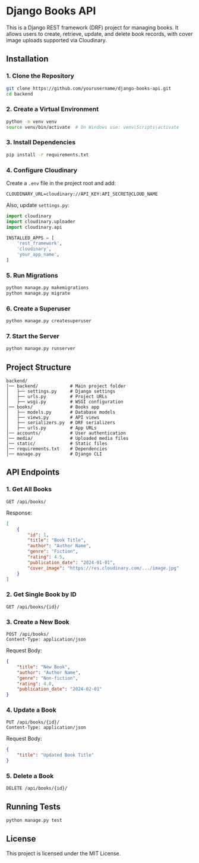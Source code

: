 # Django Books API

This is a Django REST framework (DRF) project for managing books. It allows users to create, retrieve, update, and delete book records, with cover image uploads supported via Cloudinary.

## Installation

### 1. Clone the Repository
```bash
git clone https://github.com/yourusername/django-books-api.git
cd backend
```

### 2. Create a Virtual Environment
```bash
python -m venv venv
source venv/bin/activate  # On Windows use: venv\Scripts\activate
```

### 3. Install Dependencies
```bash
pip install -r requirements.txt
```

### 4. Configure Cloudinary
Create a `.env` file in the project root and add:
```env
CLOUDINARY_URL=cloudinary://API_KEY:API_SECRET@CLOUD_NAME
```

Also, update `settings.py`:
```python
import cloudinary
import cloudinary.uploader
import cloudinary.api

INSTALLED_APPS = [
    'rest_framework',
    'cloudinary',
    'your_app_name',
]
```

### 5. Run Migrations
```bash
python manage.py makemigrations
python manage.py migrate
```

### 6. Create a Superuser
```bash
python manage.py createsuperuser
```

### 7. Start the Server
```bash
python manage.py runserver
```

## Project Structure
```
backend/
│── backend/            # Main project folder
│   ├── settings.py     # Django settings
│   ├── urls.py         # Project URLs
│   ├── wsgi.py         # WSGI configuration
│── books/              # Books app
│   ├── models.py       # Database models
│   ├── views.py        # API views
│   ├── serializers.py  # DRF serializers
│   ├── urls.py         # App URLs
│── accounts/           # User authentication
│── media/              # Uploaded media files
│── static/             # Static files
│── requirements.txt    # Dependencies
│── manage.py           # Django CLI
```

## API Endpoints

### 1. Get All Books
```http
GET /api/books/
```
Response:
```json
[
    {
        "id": 1,
        "title": "Book Title",
        "author": "Author Name",
        "genre": "Fiction",
        "rating": 4.5,
        "publication_date": "2024-01-01",
        "cover_image": "https://res.cloudinary.com/.../image.jpg"
    }
]
```

### 2. Get Single Book by ID
```http
GET /api/books/{id}/
```

### 3. Create a New Book
```http
POST /api/books/
Content-Type: application/json
```
Request Body:
```json
{
    "title": "New Book",
    "author": "Author Name",
    "genre": "Non-fiction",
    "rating": 4.0,
    "publication_date": "2024-02-01"
}
```

### 4. Update a Book
```http
PUT /api/books/{id}/
Content-Type: application/json
```
Request Body:
```json
{
    "title": "Updated Book Title"
}
```

### 5. Delete a Book
```http
DELETE /api/books/{id}/
```

## Running Tests
```bash
python manage.py test
```

## License
This project is licensed under the MIT License.

